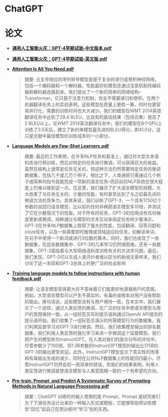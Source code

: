 # ChatGPT
# 论文

* [**通用人工智能火花：GPT-4早期试验-中文版本.pdf**](https://github.com/xxh2000/MyChatGPT/blob/main/pdf/%E9%80%9A%E7%94%A8%E4%BA%BA%E5%B7%A5%E6%99%BA%E8%83%BD%E7%81%AB%E8%8A%B1%EF%BC%9AGPT-4%E6%97%A9%E6%9C%9F%E8%AF%95%E9%AA%8C-%E4%B8%AD%E6%96%87%E7%89%88%E6%9C%AC.pdf)

* [**通用人工智能火花：GPT-4早期试验-英文版.pdf**](https://github.com/xxh2000/MyChatGPT/blob/main/pdf/%E9%80%9A%E7%94%A8%E4%BA%BA%E5%B7%A5%E6%99%BA%E8%83%BD%E7%81%AB%E8%8A%B1%EF%BC%9AGPT-4%E6%97%A9%E6%9C%9F%E8%AF%95%E9%AA%8C-%E8%8B%B1%E6%96%87%E7%89%88.pdf)

* [**Attention Is All You Need.pdf**](https://github.com/xxh2000/MyChatGPT/blob/main/pdf/Attention%20Is%20All%20You%20Need.pdf)

  > 摘要: 占主导地位的序列转导模型是基于复杂的递归或卷积神经网络，包括一个编码器和一个解码器。性能最好的模型还通过注意机制将编码器和解码器连接起来。我们提出了一个新的简单的网络结构–Transformer，它只基于注意力机制，完全不需要递归和卷积。在两个机器翻译任务上的实验表明，这些模型在质量上更胜一筹，同时也更容易并行化，需要的训练时间也大大减少。我们的模型在WMT 2014英德翻译任务中达到了28.4 BLEU，比现有的最佳结果（包括合集）提高了2 BLEU以上。在WMT 2014英法翻译任务中，我们的模型在8个GPU上训练了3.5天后，建立了新的单模型最先进的BLEU得分，即41.0分，这只是文献中最佳模型的训练成本的一小部分。

* [**Language Models are Few-Shot Learners.pdf**](https://github.com/xxh2000/MyChatGPT/blob/main/pdf/Language%20Models%20are%20Few-Shot%20Learners.pdf)

  > 摘要: 最近的工作表明，在许多NLP任务和基准上，通过对大型文本语料库进行预训练，然后对特定的任务进行微调，可以获得巨大的收益。虽然在结构上通常是任务无关的，但这种方法仍然需要特定任务的微调数据集，包括几千或几万个例子。相比之下，人类通常只需通过几个例子或简单的指令就能完成一项新的语言任务–而目前的NLP系统在很大程度上仍难以做到这一点。在这里，我们展示了扩大语言模型的规模，大大改善了与任务无关的、少量的性能，有时甚至达到了与之前最先进的微调方法的竞争力。具体来说，我们训练了GPT-3，一个具有1750亿个参数的自回归语言模型，比以前的任何非稀疏语言模型多10倍，并测试了它在少数情况下的性能。对于所有的任务，GPT-3的应用没有任何梯度更新或微调，纯粹通过与模型的文本互动来指定任务和少量演示。GPT-3在许多NLP数据集上取得了强大的性能，包括翻译、回答问题和cloze任务，以及一些需要即时推理或领域适应的任务，如解读单词、在句子中使用一个新词或进行3位数的算术。同时，我们也发现了一些数据集，在这些数据集中，GPT-3的几率学习仍然很困难，还有一些数据集，GPT-3面临着与大型网络语料库训练有关的方法学问题。最后，我们发现，GPT-3可以生成人类评价者难以区分的新闻文章样本。我们讨论了这一发现和GPT-3总体上的更广泛的社会影响

* [**Training language models to follow instructions with human feedback.pdf**](https://github.com/xxh2000/MyChatGPT/blob/main/pdf/Training%20language%20models%20to%20follow%20instructions%20with%20human%20feedback.pdf)

  > 摘要: 让语言模型变得更大并不意味着它们能更好地遵循用户的意图。例如，大型语言模型可以产生不真实的、有毒的或根本对用户没有帮助的输出。换句话说，这些模型没有与用户保持一致。在本文中，我们展示了一个途径，通过人类反馈的微调，在广泛的任务中使语言模型与用户的意图保持一致。从一组标签员写的提示语和通过OpenAI API提交的提示语开始，我们收集了一组标签员演示的所需模型行为的数据集，我们利用监督学习对GPT-3进行微调。然后，我们收集模型输出的排名数据集，我们利用人类反馈的强化学习来进一步微调这个监督模型。我们把产生的模型称为InstructGPT。在人类对我们的提示分布的评估中，尽管参数少了100倍，但1.3B参数的InstructGPT模型的输出比175B的GPT-3的输出更受欢迎。此外，InstructGPT模型显示了真实性的改善和有毒输出生成的减少，同时在公共NLP数据集上的性能回归最小。尽管InstructGPT仍然会犯一些简单的错误，但我们的结果表明，利用人类反馈进行微调是使语言模型与人类意图相一致的一个有希望的方向。

* [**Pre-train, Prompt, and Predict A Systematic Survey of Prompting Methods in Natural Language Processing.pdf**](https://github.com/xxh2000/MyChatGPT/blob/main/pdf/Pre-train%2C%20Prompt%2C%20and%20Predict%20A%20Systematic%20Survey%20of%20Prompting%20Methods%20in%20Natural%20Language%20Processing.pdf)

  > 摘要：ChatGPT 训练时的输入使用的是 Prompt，Prompt 是研究者们为了下游任务设计出来的一种输入形式或模板，它能够帮助预训练模型“回忆”起自己在预训练时“学习”到的东西。
